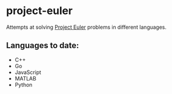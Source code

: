 # project-euler
Attempts at solving [Project Euler](https://projecteuler.net/) problems in different languages.

## Languages to date:
- C++
- Go
- JavaScript
- MATLAB
- Python
